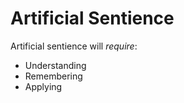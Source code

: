 # Artificial Sentience

Artificial sentience will *require*: 

- Understanding
- Remembering
- Applying
